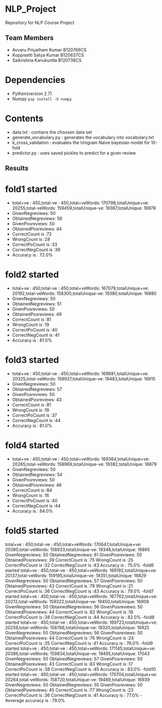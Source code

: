# NLP_Project
Repository for NLP Course Project

## Team Members
- Avvaru Priyatham Kumar  B120766CS
- Koppisetti Satya Kumar  B120637CS 
- Saikrishna Kanukuntla   B120738CS

# Dependencies
- Python(version 2.7)
- Numpy ```pip install -U numpy```

# Contents
- data.txt : contians the choosen data set
- generate_vocabulary.py : generates the vocabulary into vocabulary.txt
- k_cross_validation : evaluates the Unigram Naive bayesian model for 10-fold
- predictor.py : uses saved pickles to predict for a given review

## Results
# fold1 started
 - total+ve : 450,total-ve : 450,total+veWords: 170798,totalUnique+ve: 20255,total-veWords: 159459,totalUnique-ve: 19387,totalUnique: 16978
- GivenNegreviews: 50
- ObtainedNegreviews: 56
- GivenPosreviews: 50
- ObtainedPosreviews: 44
- CorrectCount is :72
- WrongCount is :28
- CorrectPoCount is :33
- CorrectNegCount is :39
- Accuracy is : 72.0%
# fold2 started
- total+ve : 450,total-ve : 450,total+veWords: 167079,totalUnique+ve: 20192,total-veWords: 158300,totalUnique-ve: 19380,totalUnique: 16880
- GivenNegreviews: 50
- ObtainedNegreviews: 51
- GivenPosreviews: 50
- ObtainedPosreviews: 49
- CorrectCount is :81
- WrongCount is :19
- CorrectPoCount is :40
- CorrectNegCount is :41
- Accuracy is : 81.0%
# fold3 started
- total+ve : 450,total-ve : 450,total+veWords: 169681,totalUnique+ve: 20325,total-veWords: 158937,totalUnique-ve: 19483,totalUnique: 16915
- GivenNegreviews: 50
- ObtainedNegreviews: 57
- GivenPosreviews: 50
- ObtainedPosreviews: 43
- CorrectCount is :81
- WrongCount is :19
- CorrectPoCount is :37
- CorrectNegCount is :44
- Accuracy is : 81.0%
# fold4 started
- total+ve : 450,total-ve : 450,total+veWords: 169364,totalUnique+ve: 20265,total-veWords: 158969,totalUnique-ve: 19382,totalUnique: 16879
- GivenNegreviews: 50
- ObtainedNegreviews: 54
- GivenPosreviews: 50
- ObtainedPosreviews: 46
- CorrectCount is :84
- WrongCount is :16
- CorrectPoCount is :40
- CorrectNegCount is :44
- Accuracy is : 84.0%
# fold5 started
 total+ve : 450,total-ve : 450,total+veWords: 170647,totalUnique+ve: 20380,total-veWords: 158933,totalUnique-ve: 19348,totalUnique: 16865
GivenNegreviews: 50
ObtainedNegreviews: 61
GivenPosreviews: 50
ObtainedPosreviews: 39
CorrectCount is :75
WrongCount is :25
CorrectPoCount is :32
CorrectNegCount is :43
Accuracy is : 75.0%
-fold6 started
 total+ve : 450,total-ve : 450,total+veWords: 169192,totalUnique+ve: 20137,total-veWords: 159195,totalUnique-ve: 19351,totalUnique: 16829
GivenNegreviews: 50
ObtainedNegreviews: 57
GivenPosreviews: 50
ObtainedPosreviews: 43
CorrectCount is :79
WrongCount is :21
CorrectPoCount is :36
CorrectNegCount is :43
Accuracy is : 79.0%
-fold7 started
 total+ve : 450,total-ve : 450,total+veWords: 167762,totalUnique+ve: 20213,total-veWords: 159322,totalUnique-ve: 19450,totalUnique: 16909
GivenNegreviews: 50
ObtainedNegreviews: 56
GivenPosreviews: 50
ObtainedPosreviews: 44
CorrectCount is :82
WrongCount is :18
CorrectPoCount is :38
CorrectNegCount is :44
Accuracy is : 82.0%
-fold8 started
 total+ve : 450,total-ve : 450,total+veWords: 169723,totalUnique+ve: 20259,total-veWords: 158766,totalUnique-ve: 19320,totalUnique: 16925
GivenNegreviews: 50
ObtainedNegreviews: 56
GivenPosreviews: 50
ObtainedPosreviews: 44
CorrectCount is :76
WrongCount is :24
CorrectPoCount is :35
CorrectNegCount is :41
Accuracy is : 76.0%
-fold9 started
 total+ve : 450,total-ve : 450,total+veWords: 171145,totalUnique+ve: 20386,total-veWords: 159834,totalUnique-ve: 19495,totalUnique: 17043
GivenNegreviews: 50
ObtainedNegreviews: 57
GivenPosreviews: 50
ObtainedPosreviews: 43
CorrectCount is :83
WrongCount is :17
CorrectPoCount is :38
CorrectNegCount is :45
Accuracy is : 83.0%
-fold10 started
 total+ve : 450,total-ve : 450,total+veWords: 170704,totalUnique+ve: 20264,total-veWords: 158720,totalUnique-ve: 19489,totalUnique: 16939
GivenNegreviews: 50
ObtainedNegreviews: 55
GivenPosreviews: 50
ObtainedPosreviews: 45
CorrectCount is :77
WrongCount is :23
CorrectPoCount is :36
CorrectNegCount is :41
Accuracy is : 77.0%
-Avverage accuracy is : 79.0%
